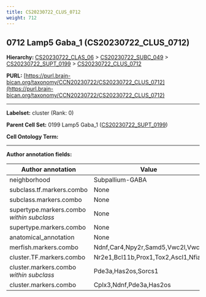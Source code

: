 ```yaml
---
title: CS20230722_CLUS_0712
weight: 712
---
```

## 0712 Lamp5 Gaba_1 (CS20230722_CLUS_0712)
<b>Hierarchy: </b>
[CS20230722_CLAS_06](../CS20230722_CLAS_06) >
[CS20230722_SUBC_049](../CS20230722_SUBC_049) >
[CS20230722_SUPT_0199](../CS20230722_SUPT_0199) >
[CS20230722_CLUS_0712](../CS20230722_CLUS_0712)

**PURL:** [https://purl.brain-bican.org/taxonomy/CCN20230722/CS20230722_CLUS_0712](https://purl.brain-bican.org/taxonomy/CCN20230722/CS20230722_CLUS_0712)

---


**Labelset:** cluster (Rank: 0)

**Parent Cell Set:** 0199 Lamp5 Gaba_1 ([CS20230722_SUPT_0199](../CS20230722_SUPT_0199))



**Cell Ontology Term:** 

[MARKER GENES.]: #


---

[TRANSFERRED ANNOTATIONS.]: #


[AUTHOR ANNOTATION FIELDS.]: #


**Author annotation fields:**

| Author annotation | Value |
|-------------------|-------|
|neighborhood|Subpallium-GABA|
|subclass.tf.markers.combo|None|
|subclass.markers.combo|None|
|supertype.markers.combo _within subclass_|None|
|supertype.markers.combo|None|
|anatomical_annotation|None|
|merfish.markers.combo|Ndnf,Car4,Npy2r,Samd5,Vwc2l,Vwc2|
|cluster.TF.markers.combo|Nr2e1,Bcl11b,Prox1,Tox2,Ascl1,Nfia|
|cluster.markers.combo _within subclass_|Pde3a,Has2os,Sorcs1|
|cluster.markers.combo|Cplx3,Ndnf,Pde3a,Has2os|
